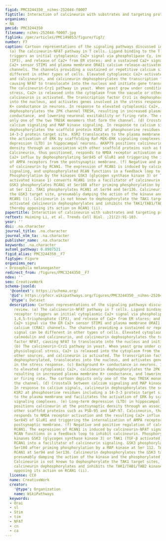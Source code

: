 ```yaml
---
figid: PMC3244350__nihms-252044-f0007
figtitle: Interaction of calcineurin with substrates and targeting proteins
organisms:
- NA
pmcid: PMC3244350
filename: nihms-252044-f0007.jpg
figlink: /pmc/articles/PMC149053/figure/fig7/
number: F7
caption: Cartoon representations of the signaling pathways discussed in this review.
  (a) The calcineurin-NFAT pathway in T cells. Ligand binding to the T cell receptor
  triggers an initial cytoplasmic Ca2+ signal via phospholipase Cγ, inositol 1,4,5-trisphosphate
  (IP3), and release of Ca2+ from ER stores; and a sustained Ca2+ signal via the ER
  Ca2+ sensor STIM1 and plasma membrane ORAI1 calcium release-activated calcium (CRAC)
  channels. The channels providing a sustained or repetitive calcium signal can be
  different in other types of cells. Elevated cytoplasmic Ca2+ activates calmodulin
  and calcineurin, and calcineurin dephosphorylates the transcription factor NFAT,
  causing NFAT to translocate into the nucleus and initiate gene transcription. (b)
  The calcineurin-Crz1 pathway in yeast. When yeast grow under conditions of physiological
  stress, Ca2+ is released into the cytoplasm from the vacuole or other sources, and
  calcineurin is activated. The transcription factor Crz1 is dephosphorylated, translocates
  into the nucleus, and activates genes involved in the stress response. (c) Background
  K+ conductance in neurons. In response to elevated cytoplasmic Ca2+, calcineurin
  dephosphorylates the 2PK channel TRESK, resulting in increased plasma membrane K+
  conductance, and lowering neuronal excitability or firing rate. The cartoon depicts
  only one of the two TRESK monomers that form the channel. (d) Crosstalk between
  calcium signaling and MAP kinase signaling. In response to calcium signals, calcineurin
  dephosphorylates the scaffold protein KSR2 at phosphoserine residues including a
  14-3-3 protein target site. KSR2 translocates to the plasma membrane and facilitates
  the activation of ERK by scaffolding Raf-MEK-ERK signaling complexes. (e) Long-term
  depression (LTD) in hippocampal neurons. AKAP79 positions calcineurin at the postsynaptic
  density through an association with other scaffold proteins such as PSD-95 and SAP-97.
  Calcineurin, thus positioned, responds to NMDA receptor activation and the resulting
  Ca2+ influx by dephosphorylating Ser845 of GluR1 and triggering the internalization
  of AMPA receptors from the postsynaptic membrane. (f) Negative and positive regulation
  of calcineurin by RCAN1. The expression of RCAN1 is induced by calcineurin-NFAT
  signaling, and unphosphorylated RCAN functions in a feedback loop to inhibit calcineurin.
  Phosphorylation by the kinases GSK3 (glycogen synthase kinase 3) or TAK1 (TGF-β
  activated kinase 1) converts RCAN1 into a facilitator of calcineurin signaling.
  GSK3 phosphorylates RCAN1 at Ser108 after priming phosphorylation by a MAP kinase
  at Ser 112. TAK1 phosphorylates RCAN1 at Ser94 and Ser136. Calcineurin dephosphorylates
  the GSK3 target site, presumably damping the action of the kinase and the phosphorylated
  RCAN1 (i). Calcineurin is not known to dephosphorylate the TAK1 target sites, but
  activated calcineurin dephosphorylates and inhibits the TAK1/TAB1/TAB2 kinase complex,
  thereby opposing its action on RCAN1 (ii).
papertitle: Interaction of calcineurin with substrates and targeting proteins.
reftext: Huiming Li, et al. Trends Cell Biol. ;21(2):91-103.
year: ''
doi: .na.character
journal_title: .na.character
journal_nlm_ta: .na.character
publisher_name: .na.character
keywords: .na.character
automl_pathway: 0.8987521
figid_alias: PMC3244350__F7
figtype: Figure
organisms_ner:
- Drosophila melanogaster
redirect_from: /figures/PMC3244350__F7
ndex: ''
seo: CreativeWork
schema-jsonld:
  '@context': https://schema.org/
  '@id': https://pfocr.wikipathways.org/figures/PMC3244350__nihms-252044-f0007.html
  '@type': Dataset
  description: Cartoon representations of the signaling pathways discussed in this
    review. (a) The calcineurin-NFAT pathway in T cells. Ligand binding to the T cell
    receptor triggers an initial cytoplasmic Ca2+ signal via phospholipase Cγ, inositol
    1,4,5-trisphosphate (IP3), and release of Ca2+ from ER stores; and a sustained
    Ca2+ signal via the ER Ca2+ sensor STIM1 and plasma membrane ORAI1 calcium release-activated
    calcium (CRAC) channels. The channels providing a sustained or repetitive calcium
    signal can be different in other types of cells. Elevated cytoplasmic Ca2+ activates
    calmodulin and calcineurin, and calcineurin dephosphorylates the transcription
    factor NFAT, causing NFAT to translocate into the nucleus and initiate gene transcription.
    (b) The calcineurin-Crz1 pathway in yeast. When yeast grow under conditions of
    physiological stress, Ca2+ is released into the cytoplasm from the vacuole or
    other sources, and calcineurin is activated. The transcription factor Crz1 is
    dephosphorylated, translocates into the nucleus, and activates genes involved
    in the stress response. (c) Background K+ conductance in neurons. In response
    to elevated cytoplasmic Ca2+, calcineurin dephosphorylates the 2PK channel TRESK,
    resulting in increased plasma membrane K+ conductance, and lowering neuronal excitability
    or firing rate. The cartoon depicts only one of the two TRESK monomers that form
    the channel. (d) Crosstalk between calcium signaling and MAP kinase signaling.
    In response to calcium signals, calcineurin dephosphorylates the scaffold protein
    KSR2 at phosphoserine residues including a 14-3-3 protein target site. KSR2 translocates
    to the plasma membrane and facilitates the activation of ERK by scaffolding Raf-MEK-ERK
    signaling complexes. (e) Long-term depression (LTD) in hippocampal neurons. AKAP79
    positions calcineurin at the postsynaptic density through an association with
    other scaffold proteins such as PSD-95 and SAP-97. Calcineurin, thus positioned,
    responds to NMDA receptor activation and the resulting Ca2+ influx by dephosphorylating
    Ser845 of GluR1 and triggering the internalization of AMPA receptors from the
    postsynaptic membrane. (f) Negative and positive regulation of calcineurin by
    RCAN1. The expression of RCAN1 is induced by calcineurin-NFAT signaling, and unphosphorylated
    RCAN functions in a feedback loop to inhibit calcineurin. Phosphorylation by the
    kinases GSK3 (glycogen synthase kinase 3) or TAK1 (TGF-β activated kinase 1) converts
    RCAN1 into a facilitator of calcineurin signaling. GSK3 phosphorylates RCAN1 at
    Ser108 after priming phosphorylation by a MAP kinase at Ser 112. TAK1 phosphorylates
    RCAN1 at Ser94 and Ser136. Calcineurin dephosphorylates the GSK3 target site,
    presumably damping the action of the kinase and the phosphorylated RCAN1 (i).
    Calcineurin is not known to dephosphorylate the TAK1 target sites, but activated
    calcineurin dephosphorylates and inhibits the TAK1/TAB1/TAB2 kinase complex, thereby
    opposing its action on RCAN1 (ii).
  license: CC0
  name: CreativeWork
  creator:
    '@type': Organization
    name: WikiPathways
  keywords:
  - Orai
  - sl
  - Stim
  - tim
  - NFAT
  - cn
  - ca
---
```

